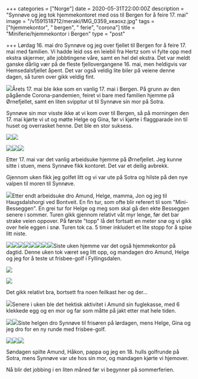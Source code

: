 +++
categories = ["Norge"]
date = 2020-05-31T22:00:00Z
description = "Synnøve og jeg tok hjemmekontoret med oss til Bergen for å feire 17. mai"
image = "/v1591518712/meraki/IMG_0359_xeaoxz.jpg"
tags = ["hjemmekontor", " bergen", " ferie", "corona"]
title = "Miniferie/hjemmekontor i Bergen"
type = "post"

+++
Lørdag 16. mai dro Synnøve og jeg over fjellet til Bergen for å feire 17. mai med familien. Vi hadde leid oss en leiebil fra Hertz som vi fylte opp med ekstra skjermer, alle jobbtingene våre, samt en hel del ekstra. Det var meldt ganske dårlig vær på de fleste fjellovergangene 16. mai, men heldigvis var Hemsedalsfjellet åpent. Det var også veldig lite biler på veiene denne dagen, så turen over gikk veldig fint.

![](https://res.cloudinary.com/meraki-images/image/upload/w_650,f_auto,q_auto/v1591519524/meraki/IMG_0231_h93vww.jpg)Årets 17. mai ble ikke som en vanlig 17. mai i Bergen. På grunn av den pågående Corona-pandemien, feiret vi bare med familien hjemme på Ørnefjellet, samt en liten svipptur ut til Synnøve sin mor på Sotra. 

Synnøve sin mor visste ikke at vi kom over til Bergen, så på morningen den 17. mai kjørte vi ut og møtte Helge og Gina, før vi kjørte i flaggparade inn til huset og overrasket henne. Det ble en stor suksess.

![](https://res.cloudinary.com/meraki-images/image/upload/w_650,f_auto,q_auto/v1591519957/meraki/61139835609__38E0D9F7-E95D-433A-A254-F67FB6A1199C_y7hu3q.jpg)![](https://res.cloudinary.com/meraki-images/image/upload/w_650,f_auto,q_auto/v1591519972/meraki/IMG_1905_qnohxn.jpg)

![](https://res.cloudinary.com/meraki-images/image/upload/w_650,f_auto,q_auto/v1591521500/meraki/IMG_0254_qlsrnq.jpg)![](https://res.cloudinary.com/meraki-images/image/upload/w_650,f_auto,q_auto/v1591521509/meraki/IMG_1936_nymnno.jpg)![](https://res.cloudinary.com/meraki-images/image/upload/w_650,f_auto,q_auto/v1591521517/meraki/IMG_1907_wl9xld.jpg)

Etter 17. mai var det vanlig arbeidsuke hjemme på Ørnefjellet. Jeg kunne sitte i stuen, mens Synnøve fikk kontoret. Det var et deilig avbrekk.

Gjennom uken fikk jeg golfet litt og vi var ute på Sotra og hilste på den nye valpen til moren til Synnøve. 

![](https://res.cloudinary.com/meraki-images/image/upload/w_650,f_auto,q_auto/v1591520520/meraki/IMG_0246_avfydq.jpg)Etter endt arbeidsuke dro Amund, Helge, mamma, Jon og jeg til Haugsdalshorgi ved Bontveit. En fin tur, som ofte blir referert til som "Mini-Besseggen". En grei tur for Helge og meg som skal gå den ekte Besseggen senere i sommer. Turen gikk gjennom relativt våt myr lenge, før det bar strake veien oppover. På første "topp" lå det fortsatt en meter snø og vi gikk over hele eggen i snø. Turen tok ca. 5 timer inkludert et lite stopp for å spise litt niste.

![](https://res.cloudinary.com/meraki-images/image/upload/w_650,f_auto,q_auto/v1591520950/meraki/IMG_0284_j3lkr7.jpg)![](https://res.cloudinary.com/meraki-images/image/upload/w_650,f_auto,q_auto/v1591520959/meraki/IMG_0289_b0fk8w.jpg)![](https://res.cloudinary.com/meraki-images/image/upload/w_650,f_auto,q_auto/v1591520969/meraki/IMG_0291_tvc1ww.jpg)![](https://res.cloudinary.com/meraki-images/image/upload/w_650,f_auto,q_auto/v1591520978/meraki/IMG_0293_isbz5w.jpg)![](https://res.cloudinary.com/meraki-images/image/upload/w_650,f_auto,q_auto/v1591520986/meraki/IMG_0296_ewaehv.jpg)![](https://res.cloudinary.com/meraki-images/image/upload/w_650,f_auto,q_auto/v1591520995/meraki/IMG_0302_jyapjb.jpg)![](https://res.cloudinary.com/meraki-images/image/upload/w_650,f_auto,q_auto/v1591521004/meraki/IMG_0305_bok5cd.jpg)![](https://res.cloudinary.com/meraki-images/image/upload/w_650,f_auto,q_auto/v1591521013/meraki/IMG_0322_ayhmwq.jpg)Siste uken hjemme var det også hjemmekontor på dagtid. Denne uken tok været seg litt opp, og mandagen dro Amund, Helge og jeg for å teste ut frisbee-golf i Fyllingsdalen. 

![](https://res.cloudinary.com/meraki-images/image/upload/w_650,f_auto,q_auto/v1591521122/meraki/IMG_0340_xd17z8.jpg)

![](https://res.cloudinary.com/meraki-images/image/upload/w_650,f_auto,q_auto/v1591521155/meraki/IMG_0339_yfziy9.jpg)

Det gikk relativt bra, bortsett fra noen feilkast her og der...

![](https://res.cloudinary.com/meraki-images/image/upload/w_650,f_auto,q_auto/v1591521141/meraki/IMG_0338_erqn6f.jpg)Senere i uken ble det hektisk aktivitet i Amund sin fuglekasse, med 6 klekkede egg og en mor og far som måtte på jakt etter mat hele tiden.

![](https://res.cloudinary.com/meraki-images/image/upload/w_650,f_auto,q_auto/v1591521471/meraki/DSC_7729_shyuz0.jpg)![](https://res.cloudinary.com/meraki-images/image/upload/w_650,f_auto,q_auto/v1591521479/meraki/DSC_7812_vt0etz.jpg)Siste helgen dro Synnøve til frisøren på lørdagen, mens Helge, Gina og jeg dro for en ny runde med frisbee-golf.

![](https://res.cloudinary.com/meraki-images/image/upload/w_650,f_auto,q_auto/v1591521584/meraki/IMG_0367_k8bqyf.jpg)![](https://res.cloudinary.com/meraki-images/image/upload/w_650,f_auto,q_auto/v1591521594/meraki/IMG_0368_lg5thq.jpg)![](https://res.cloudinary.com/meraki-images/image/upload/w_650,f_auto,q_auto/v1591521604/meraki/IMG_0373_umsn4s.jpg)

Søndagen spilte Amund, Håkon, pappa og jeg en 18. hulls golfrunde på Sotra, mens Synnøve var ute hos sin mor, og mandagen kjørte vi hjemover.

Nå blir det jobbing i en liten måned før vi begynner på sommerferien.